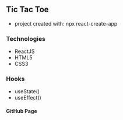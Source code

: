 ## Tic Tac Toe 
- project created with: npx react-create-app

### Technologies
- ReactJS
- HTML5
- CSS3

### Hooks
- useState()
- useEffect()

#### GitHub Page
[]()
